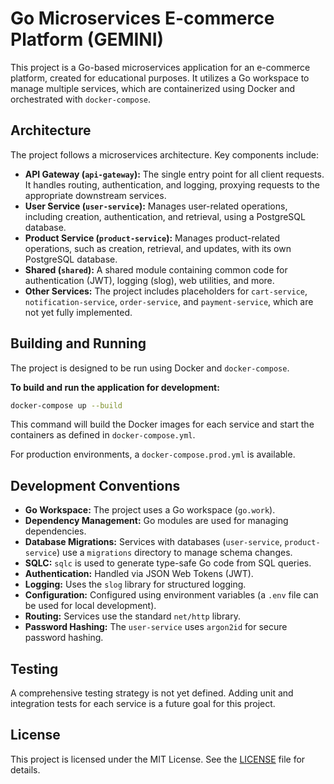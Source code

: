# Go Microservices E-commerce Platform (GEMINI)

This project is a Go-based microservices application for an e-commerce platform, created for educational purposes. It utilizes a Go workspace to manage multiple services, which are containerized using Docker and orchestrated with `docker-compose`.

## Architecture

The project follows a microservices architecture. Key components include:

*   **API Gateway (`api-gateway`):** The single entry point for all client requests. It handles routing, authentication, and logging, proxying requests to the appropriate downstream services.
*   **User Service (`user-service`):** Manages user-related operations, including creation, authentication, and retrieval, using a PostgreSQL database.
*   **Product Service (`product-service`):** Manages product-related operations, such as creation, retrieval, and updates, with its own PostgreSQL database.
*   **Shared (`shared`):** A shared module containing common code for authentication (JWT), logging (slog), web utilities, and more.
*   **Other Services:** The project includes placeholders for `cart-service`, `notification-service`, `order-service`, and `payment-service`, which are not yet fully implemented.

## Building and Running

The project is designed to be run using Docker and `docker-compose`.

**To build and run the application for development:**

```bash
docker-compose up --build
```

This command will build the Docker images for each service and start the containers as defined in `docker-compose.yml`.

For production environments, a `docker-compose.prod.yml` is available.

## Development Conventions

*   **Go Workspace:** The project uses a Go workspace (`go.work`).
*   **Dependency Management:** Go modules are used for managing dependencies.
*   **Database Migrations:** Services with databases (`user-service`, `product-service`) use a `migrations` directory to manage schema changes.
*   **SQLC:** `sqlc` is used to generate type-safe Go code from SQL queries.
*   **Authentication:** Handled via JSON Web Tokens (JWT).
*   **Logging:** Uses the `slog` library for structured logging.
*   **Configuration:** Configured using environment variables (a `.env` file can be used for local development).
*   **Routing:** Services use the standard `net/http` library.
*   **Password Hashing:** The `user-service` uses `argon2id` for secure password hashing.

## Testing

A comprehensive testing strategy is not yet defined. Adding unit and integration tests for each service is a future goal for this project.

## License

This project is licensed under the MIT License. See the [LICENSE](LICENSE) file for details.
